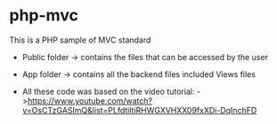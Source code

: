 # php-mvc

This is a PHP sample of MVC standard

- Public folder
  -> contains the files that can be accessed by the user
  
  
- App folder
  -> contains all the backend files included Views files


- All these code was based on the video tutorial: 
  ->https://www.youtube.com/watch?v=OsCTzGASImQ&list=PLfdtiltiRHWGXVHXX09fxXDi-DqInchFD
